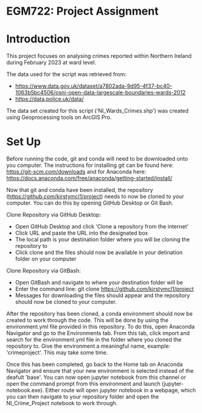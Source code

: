 # EGM722: Project Assignment

# Introduction
This project focuses on analysing crimes reported within Northern Ireland during February 2023 at ward level. 

The data used for the script was retrieved from:
 - https://www.data.gov.uk/dataset/a7802ada-9d95-4f37-bc40-1063b5bc4506/osni-open-data-largescale-boundaries-wards-2012
 - https://data.police.uk/data/ 

The data set created for this script ('NI_Wards_Crimes.shp') was created using Geoprocessing tools on ArcGIS Pro.

# Set Up 
Before running the code, git and conda will need to be downloaded onto you computer. The instructions for installing git can be found here: https://git-scm.com/downloads and for Anaconda here: https://docs.anaconda.com/free/anaconda/getting-started/install/ 

Now that git and conda have been installed, the repository (https://github.com/kirstymcl1/project) needs to now be cloned to your computer. You can do this by opening GitHub Desktop or Git Bash.

Clone Repository via GitHub Desktop:
   - Open GitHub Desktop and click 'Clone a repository from the internet'
   - Click URL and paste the URL into the designated box 
   - The local path is your destination folder where you will be cloning the repository to
   - Click clone and the files should now be available in your detination folder on your computer 
   
Clone Repository via GitBash:
   - Open GitBash and navigate to where your destination folder will be 
   - Enter the command line: git clone https://github.com/kirstymcl1/project 
   - Messages for downloading the files should appear and the repository should now be cloned to your computer.

After the repository has been cloned, a conda environment should now be created to work through the code. This will be done by using the environment.yml file provided in this repository. To do this, open Anaconda Navigator and go to the Environments tab. From this tab, click import and search for the environment.yml file in the folder where you cloned the repository to. Give the environment a meaningful name, example: 'crimeproject'. This may take some time. 

Once this has been completed, go back to the Home tab on Anaconda Navigator and ensure that your new environment is selected instead of the deafult 'base'. You can now open jupyter notebook from this channel or open the command prompt from this environment and launch (jupyter-notebook.exe). Either route will open jupyter notebook in a webpage, which you can then navigate to your repository folder and open the NI_Crime_Project notebook to work through.

